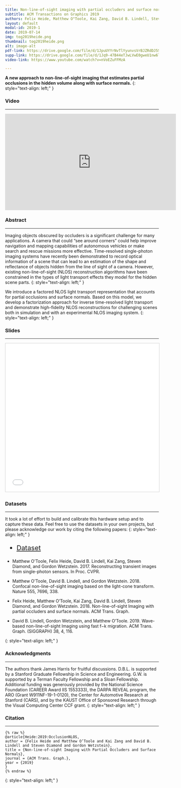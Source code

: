 ```yaml
---
title: Non-line-of-sight imaging with partial occluders and surface normals 
subtitle: ACM Transactions on Graphics 2019 
authors: Felix Heide, Matthew O"Toole, Kai Zang, David B. Lindell, Steven Diamond, Gordon Wetzstein 
layout: default
modal-id: 2019-1
date: 2019-07-14
img: tog2019heide.png
thumbnail: tog2019heide.png
alt: image-alt
pdf-link: https://drive.google.com/file/d/1JpuUYYrNvTlYyunvsVrBJZRdDJ5SVEed/view 
supp-link: https://drive.google.com/file/d/1Jq9-47B44eTJwLVwE0gweU1nw6lqB1kz/view
video-link: https://www.youtube.com/watch?v=nVoEZuFFMzA

---
```


**A new approach to non-line-of-sight imaging that estimates partial occlusions in the hidden volume along with surface normals.**
{: style="text-align: left;" }


### Video
- - -
<iframe width="560" height="315" src="https://www.youtube.com/embed/nVoEZuFFMzA" frameborder="0" allow="accelerometer; autoplay; encrypted-media; gyroscope; picture-in-picture" allowfullscreen></iframe>

### Abstract
- - -
Imaging objects obscured by occluders is a significant challenge for many applications. A camera that could “see around corners” could help improve navigation and mapping capabilities of autonomous vehicles or make search and rescue missions more effective. Time-resolved single-photon imaging systems have recently been demonstrated to record optical information of a scene that can lead to an estimation of the shape and reflectance of objects hidden from the line of sight of a camera. However, existing non-line-of-sight (NLOS) reconstruction algorithms have been constrained in the types of light transport effects they model for the hidden scene parts.
{: style="text-align: left;" }

We introduce a factored NLOS light transport representation that accounts for partial occlusions and surface normals. Based on this model, we develop a factorization approach for inverse time-resolved light transport and demonstrate high-fidelity NLOS reconstructions for challenging scenes both in simulation and with an experimental NLOS imaging system.
{: style="text-align: left;" }

### Slides
- - -
<iframe src="//www.slideshare.net/slideshow/embed_code/key/t2MyzgkClBKJD8" width="595" height="485" frameborder="0" marginwidth="0" marginheight="0" scrolling="no" style="border:1px solid #CCC; border-width:1px; margin-bottom:5px; max-width: 100%;" allowfullscreen> </iframe> 

### Datasets
- - -
It took a lot of effort to build and calibrate this hardware setup and to capture these data. Feel free to use the datasets in your own projects, but please acknowledge our work by citing the following papers:
{: style="text-align: left;" }

<ul class="list-inline" style="font-size: 22px;">
<li><a href="https://drive.google.com/file/d/1rIfzyJBT_EMeuP3d5yvouSVBnjCs4TCA/view">Dataset</a></li>
</ul>

<ul>
<li> <p> Matthew O’Toole, Felix Heide, David B. Lindell, Kai Zang, Steven Diamond, and Gordon Wetzstein. 2017. Reconstructing transient images from single-photon sensors. In Proc. CVPR. </p> </li>
<li> <p> Matthew O’Toole, David B. Lindell, and Gordon Wetzstein. 2018. Confocal non-line-of-sight imaging based on the light-cone transform. Nature 555, 7696, 338. </p></li>
<li><p> Felix Heide, Matthew O’Toole, Kai Zang, David B. Lindell, Steven Diamond, and Gordon Wetzstein. 2018. Non-line-of-sight Imaging with partial occluders and surface normals. ACM Trans. Graph.  </p></li>
<li><p> David B. Lindell, Gordon Wetzstein, and Matthew O’Toole. 2019. Wave-based non-line-of-sight Imaging using fast f−k migration. ACM Trans. Graph. (SIGGRAPH) 38, 4, 116.</p></li>
</ul>
{: style="text-align: left;" }

### Acknowledgments
- - -
The authors thank James Harris for fruitful discussions. D.B.L. is supported by a Stanford Graduate Fellowship in Science and Engineering. G.W. is supported by a Terman Faculty Fellowship and a Sloan Fellowship. Additional funding was generously provided by the National Science Foundation (CAREER Award IIS 1553333), the DARPA REVEAL program, the ARO (Grant W911NF-19-1-0120), the Center for Automotive Research at Stanford (CARS), and by the KAUST Office of Sponsored Research through the Visual Computing Center CCF grant.
{: style="text-align: left;" }

### Citation
- - -
```
{% raw %}
@article{Heide:2019:OcclusionNLOS,
author = {Felix Heide and Matthew O’Toole and Kai Zang and David B. Lindell and Steven Diamond and Gordon Wetzstein},
title = {Non-line-of-sight Imaging with Partial Occluders and Surface Normals},
journal = {ACM Trans. Graph.},
year = {2019}
}
{% endraw %}
```
{: style="text-align: left;" }


